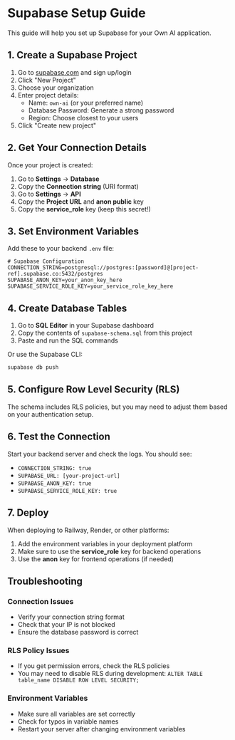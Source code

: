 # Supabase Setup Guide

This guide will help you set up Supabase for your Own AI application.

## 1. Create a Supabase Project

1. Go to [supabase.com](https://supabase.com) and sign up/login
2. Click "New Project"
3. Choose your organization
4. Enter project details:
   - Name: `own-ai` (or your preferred name)
   - Database Password: Generate a strong password
   - Region: Choose closest to your users
5. Click "Create new project"

## 2. Get Your Connection Details

Once your project is created:

1. Go to **Settings** → **Database**
2. Copy the **Connection string** (URI format)
3. Go to **Settings** → **API**
4. Copy the **Project URL** and **anon public** key
5. Copy the **service_role** key (keep this secret!)

## 3. Set Environment Variables

Add these to your backend `.env` file:

```env
# Supabase Configuration
CONNECTION_STRING=postgresql://postgres:[password]@[project-ref].supabase.co:5432/postgres
SUPABASE_ANON_KEY=your_anon_key_here
SUPABASE_SERVICE_ROLE_KEY=your_service_role_key_here
```

## 4. Create Database Tables

1. Go to **SQL Editor** in your Supabase dashboard
2. Copy the contents of `supabase-schema.sql` from this project
3. Paste and run the SQL commands

Or use the Supabase CLI:

```bash
supabase db push
```

## 5. Configure Row Level Security (RLS)

The schema includes RLS policies, but you may need to adjust them based on your authentication setup.

## 6. Test the Connection

Start your backend server and check the logs. You should see:
- `CONNECTION_STRING: true`
- `SUPABASE_URL: [your-project-url]`
- `SUPABASE_ANON_KEY: true`
- `SUPABASE_SERVICE_ROLE_KEY: true`

## 7. Deploy

When deploying to Railway, Render, or other platforms:

1. Add the environment variables in your deployment platform
2. Make sure to use the **service_role** key for backend operations
3. Use the **anon** key for frontend operations (if needed)

## Troubleshooting

### Connection Issues
- Verify your connection string format
- Check that your IP is not blocked
- Ensure the database password is correct

### RLS Policy Issues
- If you get permission errors, check the RLS policies
- You may need to disable RLS during development: `ALTER TABLE table_name DISABLE ROW LEVEL SECURITY;`

### Environment Variables
- Make sure all variables are set correctly
- Check for typos in variable names
- Restart your server after changing environment variables 